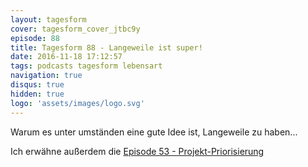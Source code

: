 ```yaml
---
layout: tagesform
cover: tagesform_cover_jtbc9y
episode: 88
title: Tagesform 88 - Langeweile ist super!
date: 2016-11-18 17:12:57
tags: podcasts tagesform lebensart
navigation: true
disqus: true
hidden: true
logo: 'assets/images/logo.svg'
---
```


Warum es unter umständen eine gute Idee ist, Langeweile zu haben...

Ich erwähne außerdem die [Episode 53 - Projekt-Priorisierung](http://hannesdiem.de/tagesform-53/)
